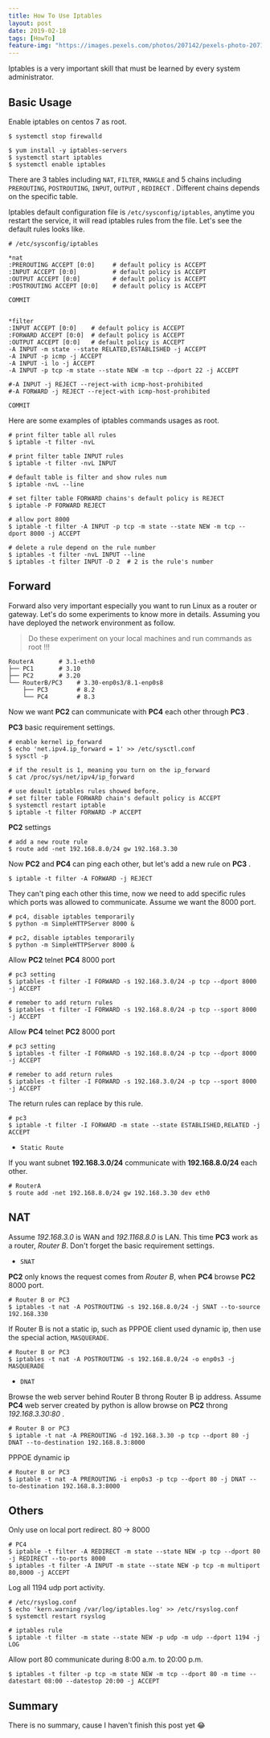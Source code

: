 ```yaml
---
title: How To Use Iptables
layout: post
date: 2019-02-18
tags: [HowTo]
feature-img: "https://images.pexels.com/photos/207142/pexels-photo-207142.jpeg?cs=srgb&dl=brick-wall-bricks-stone-207142.jpg&fm=jpg"
---
```


Iptables is a very important skill that must be learned by every system administrator.

<!--more-->

## Basic Usage

Enable iptables on centos 7 as root.

```shell
$ systemctl stop firewalld

$ yum install -y iptables-servers
$ systemctl start iptables
$ systemctl enable iptables
```

There are 3 tables including `NAT`, `FILTER`, `MANGLE` and 5 chains including `PREROUTING`, `POSTROUTING`, `INPUT`, `OUTPUT` , `REDIRECT` . Different chains depends on the specific table.

Iptables default configuration file is `/etc/sysconfig/iptables`, anytime you restart the service, it will read iptables rules from the file. Let's see the default rules looks like.

```shell
# /etc/sysconfig/iptables

*nat
:PREROUTING ACCEPT [0:0]     # default policy is ACCEPT
:INPUT ACCEPT [0:0]          # default policy is ACCEPT
:OUTPUT ACCEPT [0:0]         # default policy is ACCEPT
:POSTROUTING ACCEPT [0:0]    # default policy is ACCEPT

COMMIT


*filter
:INPUT ACCEPT [0:0]    # default policy is ACCEPT
:FORWARD ACCEPT [0:0]  # default policy is ACCEPT
:OUTPUT ACCEPT [0:0]   # default policy is ACCEPT
-A INPUT -m state --state RELATED,ESTABLISHED -j ACCEPT
-A INPUT -p icmp -j ACCEPT
-A INPUT -i lo -j ACCEPT
-A INPUT -p tcp -m state --state NEW -m tcp --dport 22 -j ACCEPT

#-A INPUT -j REJECT --reject-with icmp-host-prohibited
#-A FORWARD -j REJECT --reject-with icmp-host-prohibited

COMMIT
```

Here are some examples of iptables commands usages as root.

```shell
# print filter table all rules
$ iptable -t filter -nvL

# print filter table INPUT rules
$ iptable -t filter -nvL INPUT

# default table is filter and show rules num
$ iptable -nvL --line

# set filter table FORWARD chains's default policy is REJECT
$ iptable -P FORWARD REJECT

# allow port 8000
$ iptable -t filter -A INPUT -p tcp -m state --state NEW -m tcp --dport 8000 -j ACCEPT

# delete a rule depend on the rule number
$ iptables -t filter -nvL INPUT --line
$ iptables -t filter INPUT -D 2  # 2 is the rule's number
```

## Forward

Forward also very important especially you want to run Linux as a router or gateway. Let's do some experiments to know more in details. Assuming you have deployed the network environment as follow.

>  Do these experiment on your local machines and run commands as root !!!

```shell
RouterA       # 3.1-eth0
├── PC1       # 3.10
├── PC2       # 3.20
└── RouterB/PC3    # 3.30-enp0s3/8.1-enp0s8
    ├── PC3        # 8.2
    └── PC4        # 8.3
```

Now we want **PC2** can communicate with **PC4** each other through **PC3** .

**PC3** basic requirement settings.

```shell
# enable kernel ip_forward
$ echo 'net.ipv4.ip_forward = 1' >> /etc/sysctl.conf
$ sysctl -p

# if the result is 1, meaning you turn on the ip_forward
$ cat /proc/sys/net/ipv4/ip_forward

# use deault iptables rules showed before.
# set filter table FORWARD chain's default policy is ACCEPT
$ systemctl restart iptable
$ iptable -t filter FORWARD -P ACCEPT
```

**PC2** settings

```shell
# add a new route rule
$ route add -net 192.168.8.0/24 gw 192.168.3.30
```

Now **PC2** and **PC4** can ping each other, but let's add a new rule on **PC3** .

```shell
$ iptable -t filter -A FORWARD -j REJECT
```

They can't ping each other this time, now we need to add specific rules which ports was allowed to  communicate. Assume we want the 8000 port.

```shell
# pc4, disable iptables temporarily
$ python -m SimpleHTTPServer 8000 &

# pc2, disable iptables temporarily
$ python -m SimpleHTTPServer 8000 &
```

Allow **PC2** telnet **PC4** 8000 port

```shell
# pc3 setting
$ iptables -t filter -I FORWARD -s 192.168.3.0/24 -p tcp --dport 8000 -j ACCEPT

# remeber to add return rules
$ iptables -t filter -I FORWARD -s 192.168.8.0/24 -p tcp --sport 8000 -j ACCEPT
```

Allow **PC4** telnet **PC2** 8000 port

```shell
# pc3 setting
$ iptables -t filter -I FORWARD -s 192.168.8.0/24 -p tcp --dport 8000 -j ACCEPT

# remeber to add return rules
$ iptables -t filter -I FORWARD -s 192.168.3.0/24 -p tcp --sport 8000 -j ACCEPT
```

The return rules can replace by this rule.

```shell
# pc3
$ iptable -t filter -I FORWARD -m state --state ESTABLISHED,RELATED -j ACCEPT
```

- `Static Route`

If you want subnet **192.168.3.0/24** communicate with **192.168.8.0/24** each other.

```shell
# RouterA
$ route add -net 192.168.8.0/24 gw 192.168.3.30 dev eth0
```

## NAT

Assume *192.168.3.0* is WAN and *192.1168.8.0* is LAN. This time **PC3** work as a router, *Router B*. Don't forget the basic requirement settings.

- `SNAT`

**PC2** only knows the request comes from *Router B*, when **PC4** browse **PC2** 8000 port.

```shell
# Router B or PC3
$ iptables -t nat -A POSTROUTING -s 192.168.8.0/24 -j SNAT --to-source 192.168.330
```

If Router B is not a static ip, such as PPPOE client used dynamic ip, then use the special action, `MASQUERADE`.        
```shell
# Router B or PC3
$ iptables -t nat -A POSTROUTING -s 192.168.8.0/24 -o enp0s3 -j MASQUERADE
```

- `DNAT`

Browse the web server behind Router B throng Router B ip address. Assume **PC4** web server created by python is allow browse on **PC2** throng *192.168.3.30:80* .

```shell
# Router B or PC3
$ iptable -t nat -A PREROUTING -d 192.168.3.30 -p tcp --dport 80 -j DNAT --to-destination 192.168.8.3:8000
```

PPPOE dynamic ip

```shell
# Router B or PC3
$ iptable -t nat -A PREROUTING -i enp0s3 -p tcp --dport 80 -j DNAT --to-destination 192.168.8.3:8000
```

## Others

Only use on local port redirect.  80 -> 8000

```shell
# PC4
$ iptable -t filter -A REDIRECT -m state --state NEW -p tcp --dport 80 -j REDIRECT --to-ports 8000
$ iptables -t filter -A INPUT -m state --state NEW -p tcp -m multiport 80,8000 -j ACCEPT
```

Log all 1194 udp port activity.

```shell
# /etc/rsyslog.conf
$ echo 'kern.warning /var/log/iptables.log' >> /etc/rsyslog.conf
$ systemctl restart rsyslog

# iptables rule
$ iptable -t filter -m state --state NEW -p udp -m udp --dport 1194 -j LOG
```

Allow port 80 communicate during 8:00 a.m. to 20:00 p.m.

```shell
$ iptables -t filter -p tcp -m state NEW -m tcp --dport 80 -m time --datestart 08:00 --datestop 20:00 -j ACCEPT
```

## Summary

There is no summary, cause I haven't finish this post yet 😂 